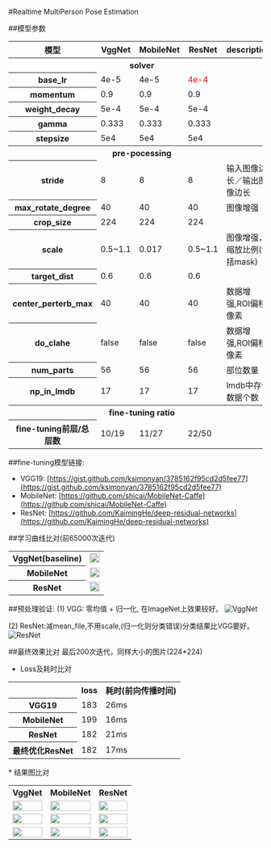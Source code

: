 #Realtime MultiPerson Pose Estimation

##模型参数
<table>
    <tr>
        <th>模型</th>
        <th>VggNet</th>
        <th>MobileNet</th>
        <th>ResNet</th>
        <th>description</th>
    </tr>
    <tr>
       <th colspan=5>solver</th>
   </tr>
   <tr>
    <th>base_lr</th>
    <td>4e-5</td>
    <td>4e-5</td>
    <td><font color=red>4e-4</font></td>
    <td></td>
</tr>
<tr>
    <th>momentum</th>
    <td>0.9</td>
    <td>0.9</td>
    <td>0.9</td>
    <td></td>
</tr>
<tr>
    <th>weight_decay</th>
    <td>5e-4</td>
    <td>5e-4</td>
    <td>5e-4</td>
    <td></td>
</tr>
<tr>
    <th>gamma</td>
        <td>0.333</td>
        <td>0.333</td>
        <td>0.333</td>
        <td></td>
    </tr>
    <tr>
        <th>stepsize</th>
        <td>5e4</td>
        <td>5e4</td>
        <td>5e4</td>
        <td></td>
    </tr> 
    <tr>
       <th colspan=5>pre-pocessing</th>
   </tr>
   <tr>
    <th>stride</th>
    <td>8</td>
    <td>8</td>
    <td>8</td>
    <td>输入图像边长／输出图像边长</td>
</tr>
<tr>
    <th>max_rotate_degree</th>
    <td>40</td>
    <td>40</td>
    <td>40</td>
    <td>图像增强</td>
</tr>
<tr>
    <th>crop_size</th>
    <td>224</td>
    <td>224</td>
    <td>224</td>
    <td></td>
</tr>
<tr>
    <th>scale</th>
    <td>0.5~1.1</td>
    <td>0.017</td>
    <td>0.5~1.1</td>
    <td>图像增强，缩放比例(包括mask)</td>
</tr>
<tr>
    <th>target_dist</th>
    <td>0.6</td>
    <td>0.6</td>
    <td>0.6</td>
    <td></td>
</tr>
<tr>
    <th>center_perterb_max</th>
    <td>40</td>
    <td>40</td>
    <td>40</td>
    <td>数据增强,ROI偏移像素</td>
</tr>
<tr>
    <th>do_clahe</th>
    <td>false</td>
    <td>false</td>
    <td>false</td>
    <td>数据增强,ROI偏移像素</td>
</tr>
<tr>
    <th>num_parts</th>
    <td>56</td>
    <td>56</td>
    <td>56</td>
    <td>部位数量</td>
</tr>
<tr>
    <th>np_in_lmdb</th>
    <td>17</td>
    <td>17</td>
    <td>17</td>
    <td>lmdb中存储数据个数</td>
</tr>
<tr>
   <th colspan=5>fine-tuning ratio</th>
</tr>
<tr>
    <th>fine-tuning前层/总层数</th>
    <td>10/19</td>
    <td>11/27</td>
    <td>22/50</td>
    <td></td>
</tr>
</table>

##fine-tuning模型链接:
* VGG19:    [https://gist.github.com/ksimonyan/3785162f95cd2d5fee77](https://gist.github.com/ksimonyan/3785162f95cd2d5fee77)
* MobileNet:    [https://github.com/shicai/MobileNet-Caffe](https://github.com/shicai/MobileNet-Caffe)
* ResNet:   [https://github.com/KaimingHe/deep-residual-networks](https://github.com/KaimingHe/deep-residual-networks)

##学习曲线比对(前65000次迭代)
<table>
    <tr>
        <th>VggNet(baseline)</th>
        <td><img src="https://raw.githubusercontent.com/Maycbj/SharePictures/master/internship/sina/Realtime_MultiPerson_Pose_Estimation/vgg.png" width=100% height=100%></td>
    </tr>
    <tr>
        <th>MobileNet </th>
        <td><img src="https://raw.githubusercontent.com/Maycbj/SharePictures/master/internship/sina/Realtime_MultiPerson_Pose_Estimation/mobile.png" width=100% height=100%></td>
    </tr>
    <tr>
        <th>ResNet</th>
        <td><img src="https://raw.githubusercontent.com/Maycbj/SharePictures/master/internship/sina/Realtime_MultiPerson_Pose_Estimation/resnet.png" width=100% height=100%></td>
    </tr>
</table>


##预处理验证:
(1) VGG: 零均值 + 归一化, 在ImageNet上效果较好。
![VggNet](https://raw.githubusercontent.com/Maycbj/SharePictures/master/internship/sina/Realtime_MultiPerson_Pose_Estimation/vgg1.png)

(2) ResNet:减mean_file,不用scale,(归一化则分类错误)分类结果比VGG要好。
![ResNet](https://raw.githubusercontent.com/Maycbj/SharePictures/master/internship/sina/Realtime_MultiPerson_Pose_Estimation/resnet1.png)

##最终效果比对
最后200次迭代，同样大小的图片(224*224)

* Loss及耗时比对
<table>
	<tr>
		<th></th>
		<th>loss</th>
		<th>耗时(前向传播时间)</th>
	</tr>
	<tr>
		<th>VGG19</th>
		<td>183</td>
		<td>26ms</td>
	</tr>
		<th>MobileNet</th>
		<td>199</td>
		<td>16ms</td>
	</tr>
		<th>ResNet</th>
		<td>182</td>
		<td>21ms</td>
	</tr>
	</tr>
		<th>最终优化ResNet</th>
		<td>182</td>
		<td>17ms</td>
	</tr>
</table>
* 结果图比对
<table>
  <tr>
    <th>VggNet</th>
    <th>MobileNet</th>
    <th>ResNet</th>
</tr>
<tr>
    <td><img src="https://raw.githubusercontent.com/Maycbj/SharePictures/master/internship/sina/Realtime_MultiPerson_Pose_Estimation/vgg2.png" width=100% height=100%></td>
    <td><img src="https://raw.githubusercontent.com/Maycbj/SharePictures/master/internship/sina/Realtime_MultiPerson_Pose_Estimation/mobile2.png" width=100% height=100%></td>
    <td><img src="https://raw.githubusercontent.com/Maycbj/SharePictures/master/internship/sina/Realtime_MultiPerson_Pose_Estimation/resnet2.png" width=100% height=100%></td>
</tr>
<tr>
    <td><img src="https://raw.githubusercontent.com/Maycbj/SharePictures/master/internship/sina/Realtime_MultiPerson_Pose_Estimation/vgg3.png" width=100% height=100%></td>
    <td><img src="https://raw.githubusercontent.com/Maycbj/SharePictures/master/internship/sina/Realtime_MultiPerson_Pose_Estimation/mobile3.png" width=100% height=100%></td>
    <td><img src="https://raw.githubusercontent.com/Maycbj/SharePictures/master/internship/sina/Realtime_MultiPerson_Pose_Estimation/resnet3.png" width=100% height=100%></td>
</tr>
<tr>
    <td><img src="https://raw.githubusercontent.com/Maycbj/SharePictures/master/internship/sina/Realtime_MultiPerson_Pose_Estimation/vgg4.png" width=100% height=100%></td>
    <td><img src="https://raw.githubusercontent.com/Maycbj/SharePictures/master/internship/sina/Realtime_MultiPerson_Pose_Estimation/mobile4.png" width=100% height=100%></td>
    <td><img src="https://raw.githubusercontent.com/Maycbj/SharePictures/master/internship/sina/Realtime_MultiPerson_Pose_Estimation/resnet4.png" width=100% height=100%></td>
</tr>
</table>


